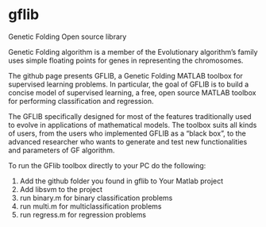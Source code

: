 # gflib
Genetic Folding Open source library

Genetic Folding algorithm is a member of the Evolutionary algorithm’s family uses simple floating points for genes in representing the chromosomes.

The github page presents GFLIB, a Genetic Folding MATLAB toolbox for supervised learning problems. In particular, the goal of GFLIB is to build a concise model of supervised learning, a free, open source MATLAB toolbox for performing classification and regression. 

The GFLIB specifically designed for most of the features traditionally used to evolve in applications of mathematical models. 
The toolbox suits all kinds of users, from the users who implemented GFLIB as a “black box”, to the advanced researcher who wants to generate and test new functionalities and parameters of GF algorithm. 

To run the GFlib toolbox directly to your PC do the following:
1. Add the github folder you found in gflib to Your Matlab project
2. Add libsvm to the project
3. run binary.m for binary classification problems
4. run multi.m for multiclassification problems
5. run regress.m for regression problems

